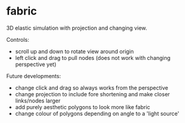 # fabric

3D elastic simulation with projection and changing view.

Controls:
 - scroll up and down to rotate view around origin
 - left click and drag to pull nodes (does not work with changing perspective yet)

Future developments:
 - change click and drag so always works from the perspective
 - change projection to include fore shortening and make closer links/nodes larger
 - add purely aesthetic polygons to look more like fabric
 - change colour of polygons depending on angle to a 'light source'
